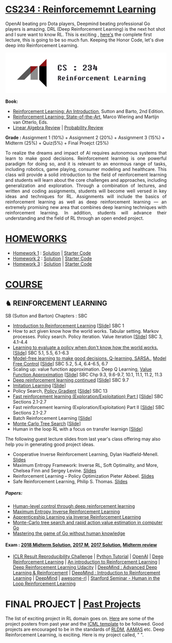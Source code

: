 # [CS234 : Reinforcememnt Learning](http://web.stanford.edu/class/cs234/index.html)

OpenAI beating pro Dota players, Deepmind beating professional Go players is amazing. DRL (Deep Reinforcement Learning) is the next hot shot and I sure want to know RL. This is exciting , [here's](https://mvideos.stanford.edu/Preview/LoadPreview/253#) the complete first lecture, this is going to be so much fun. Keeping the Honor Code, let's dive deep into Reinforcement Learning.

<img src="https://github.com/SKKSaikia/CS234_RL/blob/master/img/AIstan.jpg">

<b> Book: </b>
- [Reinforcement Learning: An Introduction](https://github.com/SKKSaikia/CS234_RL/blob/master/doc/SuttonBartoIPRLBook2ndEd.pdf), Sutton and Barto, 2nd Edition.
- [Reinforcement Learning: State-of-the-Art](https://github.com/SKKSaikia/CS234_RL/blob/master/doc/RL.pdf), Marco Wiering and Martijn van Otterlo, Eds.
- [Linear Algebra Review](https://github.com/SKKSaikia/CS234_RL/blob/master/lectures/cs229-linalg.pdf) | [Probability Review](https://github.com/SKKSaikia/CS234_RL/blob/master/lectures/cs229-prob.pdf)

<b> Grade : </b> Assignment 1 (10%) + Assignment 2 (20%) + Assignment 3 (15%) + Midterm (25%) + Quiz(5%) + Final Proejct (25%)

<p align="justify">To realize the dreams and impact of AI requires autonomous systems that learn to make good decisions. Reinforcement learning is one powerful paradigm for doing so, and it is relevant to an enormous range of tasks, including robotics, game playing, consumer modeling and healthcare. This class will provide a solid introduction to the field of reinforcement learning and students will learn about the core challenges and approaches, including generalization and exploration. Through a combination of lectures, and written and coding assignments, students will become well versed in key ideas and techniques for RL. Assignments will include the basics of reinforcement learning as well as deep reinforcement learning — an extremely promising new area that combines deep learning techniques with reinforcement learning. In addition, students will advance their understanding and the field of RL through an open ended project.</p>

# [HOMEWORKS](https://github.com/SKKSaikia/CS234_RL/tree/master/hw)

- [Homework 1](https://github.com/SKKSaikia/CS234_RL/blob/master/hw/assignment1/assignment1.pdf) : [Solution](https://github.com/SKKSaikia/CS234_RL/blob/master/hw/assignment1/assignment1_solution.pdf) | [Starter Code](https://github.com/SKKSaikia/CS234_RL/tree/master/assignment1)
- [Homework 2](https://github.com/SKKSaikia/CS234_RL/blob/master/hw/assignment2/assignment2.pdf) : [Solution](https://github.com/SKKSaikia/CS234_RL/blob/master/hw/assignment2/solution2.pdf) | [Starter Code](https://github.com/SKKSaikia/CS234_RL/tree/master/assignment2)
- [Homework 3](https://github.com/SKKSaikia/CS234_RL/blob/master/hw/assignment3/assignment3.pdf) : [Solution](https://github.com/SKKSaikia/CS234_RL/blob/master/hw/assignment3/assignment3_solution.pdf) | [Starter Code](https://github.com/SKKSaikia/CS234_RL/tree/master/assignment3)

# [COURSE](http://web.stanford.edu/class/cs234/schedule.html)

<h2><b> ♞ REINFORCEMENT LEARNING </b></h2> SB (Sutton and Barton) Chapters : SBC

- [Introduction to Reinforcement Learning](https://github.com/SKKSaikia/CS234_RL/blob/master/lectures/lecture1.pdf) [[Slide](https://github.com/SKKSaikia/CS234_RL/blob/master/slides/cs234_2018_l1.pdf)] SBC 1
- How to act given know how the world works. Tabular setting. Markov processes. Policy search. Policy iteration. Value iteration [[Slide](https://github.com/SKKSaikia/CS234_RL/blob/master/slides/cs234_2018_l2.pdf)] SBC 3, 4.1-4.4
- [Learning to evaluate a policy when don't know how the world works.](https://github.com/SKKSaikia/CS234_RL/blob/master/lectures/lecture2.pdf) [[Slide](https://github.com/SKKSaikia/CS234_RL/blob/master/slides/cs234_2018_l3.pdf)] SBC 5.1, 5.5, 6.1-6.3
- [Model-free learning to make good decisions. Q-learning. SARSA.](https://github.com/SKKSaikia/CS234_RL/blob/master/lectures/lecture3.pdf), [Model Free Control](https://github.com/SKKSaikia/CS234_RL/blob/master/lectures/lecture4.pdf) [[Slide](https://github.com/SKKSaikia/CS234_RL/blob/master/slides/cs234_2018_l4.pdf)] SBC 5.2, 5.4, 6.4-6.5, 6.7
- Scaling up: value function approximation. Deep Q Learning, [Value Function Approximation](https://github.com/SKKSaikia/CS234_RL/blob/master/lectures/lecture5.pdf) [[Slide](https://github.com/SKKSaikia/CS234_RL/blob/master/slides/cs234_2018_l5.pdf)] SBC Chp 9.3, 9.6-9.7, 10.1, 11.1, 11.2, 11.3
- [Deep reinforcement learning continued](https://github.com/SKKSaikia/CS234_RL/blob/master/lectures/lecture6.pdf) [[Slide](https://github.com/SKKSaikia/CS234_RL/blob/master/slides/cs234_2018_l6.pdf)] SBC 9.7
- [Imitation Learning](https://github.com/SKKSaikia/CS234_RL/blob/master/lectures/lecture7.pdf) [[Slide](https://github.com/SKKSaikia/CS234_RL/blob/master/slides/cs234_2018_l7_annotated.pdf)] 
- Policy Search, [Policy Gradient](https://github.com/SKKSaikia/CS234_RL/blob/master/lectures/lecture8.pdf) [[Slide](https://github.com/SKKSaikia/CS234_RL/blob/master/slides/cs234_2018_l8.pdf)] SBC 13
- [Fast reinforcement learning (Exploration/Exploitation) Part I](https://github.com/SKKSaikia/CS234_RL/blob/master/lectures/lecture11.pdf) [[Slide](https://github.com/SKKSaikia/CS234_RL/blob/master/slides/cs234_2018_l9_updated.pdf)] SBC Sections 2.1-2.7
- Fast reinforcement learning (Exploration/Exploitation) Part II [[Slide](https://github.com/SKKSaikia/CS234_RL/blob/master/slides/cs234_2018_l11.pdf)] SBC Sections 2.1-2.7
- Batch Reinforcement Learning [[Slide](https://github.com/SKKSaikia/CS234_RL/blob/master/slides/cs234_2018_l12.pdf)] 
- [Monte Carlo Tree Search](https://github.com/SKKSaikia/CS234_RL/blob/master/lectures/lecture14.pdf) [[Slide](https://github.com/SKKSaikia/CS234_RL/blob/master/slides/cs234_2018_l13.pdf)]
- Human in the loop RL with a focus on transfer learnign [[Slide](https://github.com/SKKSaikia/CS234_RL/blob/master/slides/cs234_2018_l14.pdf)]

The following guest lecture slides from last year's class offering may also help you in generating good project ideas. 
- Cooperative Inverse Reinforcement Learning, Dylan Hadfield-Menell. [Slides](https://github.com/SKKSaikia/CS234_RL/blob/master/slides/cs234_guest_lecture_cooperative_inverse_rl.pdf)
- Maximum Entropy Framework: Inverse RL, Soft Optimality, and More, Chelsea Finn and Sergey Levine. [Slides](https://github.com/SKKSaikia/CS234_RL/blob/master/slides/cs234_guest_lecture_maxent_invrl.pdf)
- Reinforcement Learning – Policy Optimization Pieter Abbeel. [Slides](https://github.com/SKKSaikia/CS234_RL/blob/master/slides/cs234_guest_lecture_policy_gradients.pdf)
- Safe Reinforcement Learning, Philip S. Thomas. [Slides](https://github.com/SKKSaikia/CS234_RL/blob/master/slides/cs234_guest_lecture_safe_rl.pdf)

##### Papers:

- [Human-level control through deep reinforcement learning](https://github.com/SKKSaikia/CS234_RL/blob/master/lectures/DQNNaturePaper.pdf)
- [Maximum Entropy Inverse Reinforcement Learning](https://github.com/SKKSaikia/CS234_RL/blob/master/lectures/AAAI08-227.pdf)
- [Apprenticeship Learning via Inverse Reinforcement Learning](https://github.com/SKKSaikia/CS234_RL/blob/master/lectures/icml04-apprentice.pdf)
- [Monte-Carlo tree search and rapid action value estimation in computer Go](https://github.com/SKKSaikia/CS234_RL/blob/master/lectures/mcts-gelly-silver.pdf)
- [Mastering the game of Go without human knowledge](https://www.nature.com/articles/nature24270)

#### Exam : [2018 Midterm Solution](https://github.com/SKKSaikia/CS234_RL/blob/master/2017-18_mid.pdf), [2017 M](https://github.com/SKKSaikia/CS234_RL/blob/master/exam/cs234-midterm-2017.pdf), [2017 Solution](https://github.com/SKKSaikia/CS234_RL/blob/master/exam/cs234-midterm-2017-soln.pdf), [Midterm review](https://github.com/SKKSaikia/CS234_RL/blob/master/slides/cs234_2018_midterm_review.pdf)

- [ICLR Result Reproducibility Challenge](https://www.cs.mcgill.ca/~jpineau/ICLR2018-ReproducibilityChallenge.html) | [Python Tutorial](http://cs231n.github.io/python-numpy-tutorial/) | [OpenAI](https://openai.com/) | [Deep Reinforcement Learning](https://arxiv.org/abs/1810.06339) | [An introduction to Reinforcement Learning](https://medium.freecodecamp.org/an-introduction-to-reinforcement-learning-4339519de419) | [Deep Reinforcement Learning Udacity](https://github.com/SKKSaikia/DeepRLNanoD) | [DeepMind : Advanced Deep Learning & Reinforcement](https://www.youtube.com/watch?v=iOh7QUZGyiU&list=PLqYmG7hTraZDNJre23vqCGIVpfZ_K2RZs) | [DeepMind : Introduction to Reinforcement Learning](https://www.youtube.com/watch?v=2pWv7GOvuf0&list=PLqYmG7hTraZDM-OYHWgPebj2MfCFzFObQ) | [DeepMind](https://deepmind.com/) | [awesome-rl](https://github.com/aikorea/awesome-rl) | [Stanford Seminar - Human in the Loop Reinforcement Learning](https://youtu.be/nj5t1Q_ANlw)

# FINAL PROJECT | [Past Projects](http://web.stanford.edu/class/cs234/project.html)

The list of exciting project in RL domain goes on. [Here](https://github.com/SKKSaikia/CS234_RL/tree/master/poster) are some of the project posters from past year and the [ICML template](https://github.com/SKKSaikia/CS234_RL/blob/master/icml2018_style.tar.gz) to be followed. Good projects are encouraged to be in the standards of [RLDM](http://rldm.org/), [AAMAS](http://www.aamas-conference.org/) etc. Deep Reinforcement Learning, is exciting. Here is my project called, " ".

